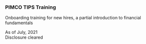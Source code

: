 ### PIMCO TIPS Training

Onboarding training for new hires, a partial introduction to financial fundamentals <br>

As of July, 2021 <br>
Disclosure cleared
